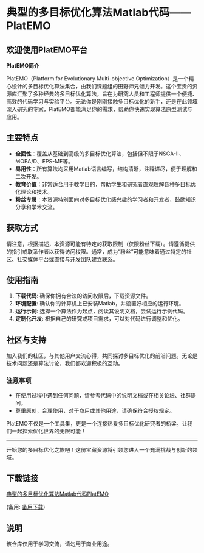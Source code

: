 # 典型的多目标优化算法Matlab代码——PlatEMO

## 欢迎使用PlatEMO平台

**PlatEMO简介**

PlatEMO（Platform for Evolutionary Multi-objective Optimization）是一个精心设计的多目标优化算法集合，由我们课题组的田野师兄倾力开发。这个宝贵的资源库汇聚了多种经典的多目标优化算法，旨在为研究人员和工程师提供一个便捷、高效的代码学习与实验平台。无论你是刚刚接触多目标优化的新手，还是在此领域深入研究的专家，PlatEMO都能满足你的需求，帮助你快速实现算法原型测试与应用。

## 主要特点

- **全面性**：覆盖从基础到高级的多目标优化算法，包括但不限于NSGA-II、MOEA/D、EPS-ME等。
- **易用性**：所有算法均采用Matlab语言编写，结构清晰，注释详尽，便于理解和二次开发。
- **教育价值**：非常适合用于教学目的，帮助学生和研究者直观理解各种多目标优化理论和技术。
- **粉丝专属**：本资源特别面向对多目标优化感兴趣的学习者和开发者，鼓励知识分享和学术交流。

## 获取方式

请注意，根据描述，本资源可能有特定的获取限制（仅限粉丝下载）。请遵循提供的指引或联系作者以获得访问权限。通常，成为“粉丝”可能意味着通过特定的社区、社交媒体平台或直接与开发团队建立联系。

## 使用指南

1. **下载代码**: 确保你拥有合法的访问权限后，下载资源文件。
2. **环境配置**: 确认你的计算机上已安装Matlab，并设置好相应的运行环境。
3. **运行示例**: 选择一个算法作为起点，阅读其说明文档，尝试运行示例代码。
4. **定制化开发**: 根据自己的研究或项目需求，可以对代码进行调整和优化。

## 社区与支持

加入我们的社区，与其他用户交流心得，共同探讨多目标优化的前沿问题。无论是技术问题还是算法讨论，我们都欢迎积极的互动。

### 注意事项

- 在使用过程中遇到任何问题，请参考代码中的说明文档或在相关论坛、社群提问。
- 尊重原创，合理使用，对于商用或其他用途，请确保符合授权规定。

PlatEMO不仅是一个工具集，更是一个连接热爱多目标优化研究者的桥梁。让我们一起探索优化世界的无限可能！

---

开始您的多目标优化之旅吧！这份宝藏资源将引领您进入一个充满挑战与创新的领域。

## 下载链接
[典型的多目标优化算法Matlab代码PlatEMO](https://pan.quark.cn/s/e87464c9d080) 

(备用: [备用下载](https://pan.baidu.com/s/1wFxP-rwqPPBL0wUaDH86Wg?pwd=1234))

## 说明

该仓库仅用于学习交流，请勿用于商业用途。
